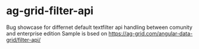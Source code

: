 # ag-grid-filter-api
Bug showcase for differnet default textfilter api handling between comunity and enterprise edition
Sample is bsed on https://ag-grid.com/angular-data-grid/filter-api/
